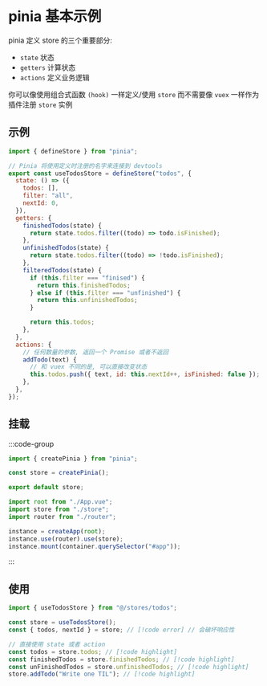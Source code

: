 # pinia 基本示例

pinia 定义 store 的三个重要部分:

- `state` 状态
- `getters` 计算状态
- `actions` 定义业务逻辑

你可以像使用组合式函数 `(hook)` 一样定义/使用 `store` 而不需要像 `vuex` 一样作为插件注册 `store` 实例

## 示例

```javascript
import { defineStore } from "pinia";

// Pinia 将使用定义时注册的名字来连接到 devtools
export const useTodosStore = defineStore("todos", {
  state: () => ({
    todos: [],
    filter: "all",
    nextId: 0,
  }),
  getters: {
    finishedTodos(state) {
      return state.todos.filter((todo) => todo.isFinished);
    },
    unfinishedTodos(state) {
      return state.todos.filter((todo) => !todo.isFinished);
    },
    filteredTodos(state) {
      if (this.filter === "finised") {
        return this.finishedTodos;
      } else if (this.filter === "unfinished") {
        return this.unfinishedTodos;
      }

      return this.todos;
    },
  },
  actions: {
    // 任何数量的参数, 返回一个 Promise 或者不返回
    addTodo(text) {
      // 和 vuex 不同的是, 可以直接改变状态
      this.todos.push({ text, id: this.nextId++, isFinished: false });
    },
  },
});
```

## 挂载

:::code-group

```javascript [store/index.js]
import { createPinia } from "pinia";

const store = createPinia();

export default store;
```

```javascript [main.js]
import root from "./App.vue";
import store from "./store";
import router from "./router";

instance = createApp(root);
instance.use(router).use(store);
instance.mount(container.querySelector("#app"));
```

:::

## 使用

```javascript
import { useTodosStore } from "@/stores/todos";

const store = useTodosStore();
const { todos, nextId } = store; // [!code error] // 会破坏响应性

// 直接使用 state 或者 action
const todos = store.todos; // [!code highlight]
const finishedTodos = store.finishedTodos; // [!code highlight]
const unFinishedTodos = store.unfinishedTodos; // [!code highlight]
store.addTodo("Write one TIL"); // [!code highlight]
```
